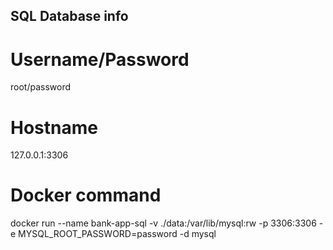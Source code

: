 ## SQL Database info

# Username/Password

root/password

# Hostname

127.0.0.1:3306

# Docker command

docker run --name bank-app-sql -v ./data:/var/lib/mysql:rw -p 3306:3306 -e MYSQL_ROOT_PASSWORD=password -d mysql